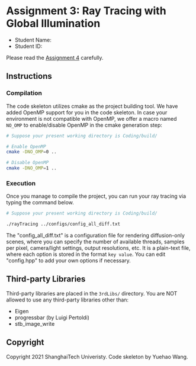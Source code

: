 # Assignment 3: Ray Tracing with Global Illumination

- Student Name:
- Student ID:

Please read the [Assignment 4](http://faculty.sist.shanghaitech.edu.cn/faculty/liuxp/course/cg1/assignment4/assignment4.html) carefully.

## Instructions

### Compilation

The code skeleton utilizes cmake as the project building tool. We have added OpenMP support for you in the code skeleton. In case your environment is not compatible with OpenMP, we offer a macro named `NO_OMP` to enable/disable OpenMP in the cmake generation step:

```bash
# Suppose your present working directory is Coding/build/

# Enable OpenMP
cmake -DNO_OMP=0 ..

# Disable OpenMP
cmake -DNO_OMP=1 ..
```

### Execution

Once you manage to compile the project, you can run your ray tracing via typing the command below.

```bash
# Suppose your present working directory is Coding/build/

./rayTracing ../configs/config_all_diff.txt
```

The "config_all_diff.txt" is a configuration file for rendering diffusion-only scenes, where you can specify the number of available threads, samples per pixel, camera/light settings, output resolutions, etc. It is a plain-text file, where each option is stored in the format `key value`. You can edit "config.hpp" to add your own options if necessary.


## Third-party Libraries

Third-party libraries are placed in the `3rdLibs/` directory. You are NOT allowed to use any third-party libraries other than:

- Eigen
- progressbar (by Luigi Pertoldi)
- stb_image_write


## Copyright

Copyright 2021 ShanghaiTech Univeristy. Code skeleton by Yuehao Wang.
